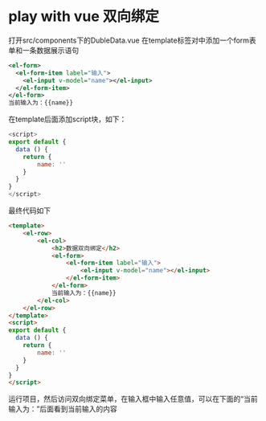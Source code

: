 # play with vue 双向绑定
打开src/components下的DubleData.vue
在template标签对中添加一个form表单和一条数据展示语句
```xml
<el-form>
  <el-form-item label="输入">
  	<el-input v-model="name"></el-input>
  </el-form-item>
</el-form>
当前输入为：{{name}}
```
在template后面添加script块，如下：
```js
<script>
export default {
  data () {
    return {
        name: ''
    }
  }
}
</script>
```
最终代码如下
```html
<template>
    <el-row>
        <el-col>
            <h2>数据双向绑定</h2>
            <el-form>
                <el-form-item label="输入">
                    <el-input v-model="name"></el-input>
                </el-form-item>
            </el-form>
            当前输入为：{{name}}
        </el-col>
    </el-row>
</template>
<script>
export default {
  data () {
    return {
        name: ''
    }
  }
}
</script>
```
运行项目，然后访问双向绑定菜单，在输入框中输入任意值，可以在下面的“当前输入为：”后面看到当前输入的内容